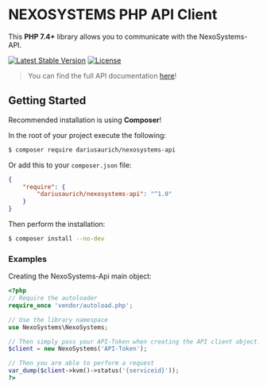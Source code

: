 NEXOSYSTEMS PHP API Client
=======================
This **PHP 7.4+** library allows you to communicate with the NexoSystems-API.

[![Latest Stable Version](http://poser.pugx.org/dariusaurich/nexosystems-api/v)](https://packagist.org/https://packagist.org/packages/dariusaurich/nexosystems-api)
[![License](http://poser.pugx.org/bastianleicht/hosterapi-php/license)](https://packagist.org/packages/dariusaurich/nexosystems-api)

> You can find the full API documentation [here](https://docs.nexo.systems/)!

## Getting Started

Recommended installation is using **Composer**!

In the root of your project execute the following:
```sh
$ composer require dariusaurich/nexosystems-api
```

Or add this to your `composer.json` file:
```json
{
    "require": {
        "dariusaurich/nexosystems-api": "^1.0"
    }
}
```

Then perform the installation:
```sh
$ composer install --no-dev
```

### Examples

Creating the NexoSystems-Api main object:
```php
<?php
// Require the autoloader
require_once 'vendor/autoload.php';

// Use the library namespace
use NexoSystems\NexoSystems;

// Then simply pass your API-Token when creating the API client object.
$client = new NexoSystems('API-Token');

// Then you are able to perform a request
var_dump($client->kvm()->status('{serviceid}'));
?>
```